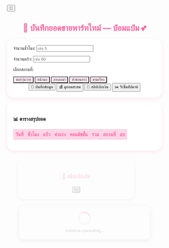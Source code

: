 <!doctype html>
<html lang="th">
<head>
<meta charset="utf-8">
<meta name="viewport" content="width=device-width,initial-scale=1">
<title>บันทึกยอดขายพาร์ทไทม์ — ป๋อมแป๋ม</title>
<link href="https://fonts.googleapis.com/css2?family=Mitr:wght@300;400;600&display=swap" rel="stylesheet">
<style>
:root {
  --bg: #fff0f6;
  --card: #ffffffdd;
  --text: #333;
  --accent: #ff66a3;
  --accent-hover: #ff3385;
  --border: #f5c6db;
  --th-bg: #ffd6e8;
}
body.dark {
  --bg: #1e1e2f;
  --card: #2c2c3a;
  --text: #f4f4f9;
  --accent: #ff82b5;
  --accent-hover: #ff4d94;
  --border: #4a4a60;
  --th-bg: #3b3b54;
}

body {
  font-family: "Mitr", sans-serif;
  background: var(--bg);
  color: var(--text);
  padding: 20px;
  transition: background 0.3s, color 0.3s;
}
h1 {
  text-align: center;
  color: var(--accent);
  font-size: 1.9em;
  margin-bottom: 20px;
  text-shadow: 0 2px 4px rgba(0,0,0,0.1);
}
.card {
  background: var(--card);
  border-radius: 22px;
  padding: 20px;
  box-shadow: 0 4px 12px rgba(255,102,163,0.15);
  max-width: 620px;
  margin: 15px auto;
  transition: 0.3s;
}
.card:hover { transform: translateY(-3px); box-shadow: 0 6px 14px rgba(255,102,163,0.2); }

label { display: block; margin-top: 10px; font-weight: 600; }

input {
  width: 100%;
  padding: 10px;
  border-radius: 12px;
  border: 1px solid var(--border);
  background: #fff;
  font-size: 1em;
  transition: 0.2s;
}
body.dark input {
  background: #3a3a4b;
  color: #fff;
}
input:focus {
  border-color: var(--accent);
  outline: none;
  box-shadow: 0 0 4px var(--accent);
}

button {
  margin: 8px 5px;
  padding: 10px 18px;
  border: none;
  border-radius: 14px;
  background: var(--accent);
  color: white;
  font-weight: 600;
  cursor: pointer;
  transition: all 0.2s ease;
}
button:hover {
  background: var(--accent-hover);
  transform: scale(1.05);
  box-shadow: 0 0 10px rgba(255,102,163,0.4);
}

table {
  width: 100%;
  border-collapse: collapse;
  margin-top: 15px;
  animation: fadeIn 0.5s ease;
  border-radius: 10px;
  overflow: hidden;
}
@keyframes fadeIn { from { opacity: 0; } to { opacity: 1; } }
th, td {
  border: 1px solid var(--border);
  text-align: center;
  padding: 6px;
}
th {
  background: var(--th-bg);
  color: var(--accent);
}

.location-btns {
  display: flex;
  flex-wrap: wrap;
  gap: 6px;
  margin-top: 8px;
}
.location-btns button {
  flex: 1 1 30%;
  background: #ffeaf3;
  color: #333;
  font-size: 0.9em;
  transition: 0.2s;
}
.location-btns button.active {
  background: var(--accent);
  color: white;
  transform: scale(1.05);
}
body.dark .location-btns button {
  background: #3a3a4b;
  color: #eee;
}
#totalDisplay {
  text-align: center;
  font-size: 1.2em;
  color: var(--accent);
  margin-top: 10px;
}

/* ปุ่มลบ */
.delete-btn {
  background: #ffb3c6;
  border: none;
  border-radius: 10px;
  padding: 5px 10px;
  cursor: pointer;
  font-size: 0.9em;
  color: #fff;
  font-weight: 600;
  transition: 0.2s;
}
.delete-btn:hover {
  background: #ff4d6d;
  transform: scale(1.1);
}

/* Popup slip */
.popup {
  display: none;
  position: fixed;
  top: 0; left: 0;
  width: 100%; height: 100%;
  background: rgba(0,0,0,0.4);
  justify-content: center;
  align-items: center;
  animation: fadeIn 0.3s ease;
  z-index: 100;
}
.popup-content {
  background: var(--card);
  border-radius: 20px;
  padding: 25px;
  max-width: 400px;
  text-align: center;
  box-shadow: 0 4px 15px rgba(0,0,0,0.2);
  animation: pop 0.3s ease;
}
@keyframes pop { from { transform: scale(0.8); opacity: 0; } to { transform: scale(1); opacity: 1; } }
.popup-content h2 { color: var(--accent); }
.close-btn {
  background: #ccc;
  color: black;
  margin-top: 10px;
}
body.dark .close-btn { background: #555; color: #eee; }
.close-btn:hover { background: #bbb; }

/* Loading Popup */
#loadingPopup {
  display: none;
  position: fixed;
  top: 0; left: 0;
  width: 100%; height: 100%;
  background: rgba(0,0,0,0.4);
  z-index: 200;
  justify-content: center;
  align-items: center;
}
.loading-box {
  background: var(--card);
  border-radius: 18px;
  padding: 25px 30px;
  text-align: center;
  box-shadow: 0 4px 20px rgba(0,0,0,0.3);
  animation: pop 0.3s ease;
}
.spinner {
  width: 40px;
  height: 40px;
  border: 4px solid #ddd;
  border-top: 4px solid var(--accent);
  border-radius: 50%;
  margin: 0 auto 15px;
  animation: spin 1s linear infinite;
}
@keyframes spin { from { transform: rotate(0deg);} to { transform: rotate(360deg);} }

/* ปุ่มโหมดมืด */
.theme-toggle {
  position: fixed;
  top: 15px;
  right: 15px;
  background: var(--accent);
  color: white;
  border: none;
  border-radius: 50%;
  width: 45px;
  height: 45px;
  cursor: pointer;
  box-shadow: 0 4px 8px rgba(0,0,0,0.15);
  transition: 0.3s;
  font-size: 1.2em;
}
.theme-toggle:hover {
  transform: rotate(20deg) scale(1.1);
  background: var(--accent-hover);
}
</style>
</head>
<body>

<button class="theme-toggle" onclick="toggleTheme()">🌙</button>

<h1>🍹 บันทึกยอดขายพาร์ทไทม์ — ป๋อมแป๋ม 💕</h1>

<div class="card">
  <label>จำนวนชั่วโมง:</label>
  <input id="hours" type="number" placeholder="เช่น 5">

  <label>จำนวนแก้ว:</label>
  <input id="cups" type="number" placeholder="เช่น 60">

  <label>เลือกสถานที่:</label>
  <div class="location-btns">
    <button type="button" onclick="selectLocation(this, 'ซอยวุ่นวาย')">ซอยวุ่นวาย</button>
    <button type="button" onclick="selectLocation(this, 'หน้ามอ')">หน้ามอ</button>
    <button type="button" onclick="selectLocation(this, 'ลาเดอมา')">ลาเดอมา</button>
    <button type="button" onclick="selectLocation(this, 'ท่าขอนยาง')">ท่าขอนยาง</button>
    <button type="button" onclick="selectLocation(this, 'ขามเรียง')">ขามเรียง</button>
  </div>

  <div style="text-align:center;">
    <button onclick="saveData()">💾 บันทึกข้อมูล</button>
    <button onclick="showTotal()">💰 ดูยอดสะสม</button>
    <button onclick="showSlip()">🧾 สลิปเบิกเงิน</button>
    <button onclick="resetWeek()">✂️ รีเซ็ตสัปดาห์</button>
  </div>
</div>

<div class="card">
  <h3>📊 ตารางสรุปยอด</h3>
  <table id="dataTable">
    <thead>
      <tr>
        <th>วันที่</th>
        <th>ชั่วโมง</th>
        <th>แก้ว</th>
        <th>ค่าแรง</th>
        <th>คอมมิชชั่น</th>
        <th>รวม</th>
        <th>สถานที่</th>
        <th>ลบ</th>
      </tr>
    </thead>
    <tbody></tbody>
  </table>
  <div id="totalDisplay"></div>
</div>

<!-- Popup slip -->
<div id="slipPopup" class="popup">
  <div class="popup-content">
    <h2>🧾 สลิปเบิกเงิน</h2>
    <div id="slipDetails"></div>
    <button class="close-btn" onclick="closeSlip()">ปิด</button>
  </div>
</div>

<!-- Popup Loading -->
<div id="loadingPopup" class="popup">
  <div class="loading-box">
    <div class="spinner"></div>
    <div id="loadingText">กำลังทำงาน กรุณารอสักครู่...</div>
  </div>
</div>

<script>
const SCRIPT_URL = 'https://script.google.com/macros/s/AKfycbxp-D6R3wPq9mlwKnbvBi17_t9Fk0FY5ypURIgwm7PCo1CRKdY1VeSXFNGJAs_iP4VZ4w/exec';
let selectedLocation = '';
let isDark = false;

// ฟังก์ชันแสดง/ซ่อน popup โหลด
function showLoading(msg="กำลังทำงาน กรุณารอสักครู่...") {
  document.getElementById('loadingText').textContent = msg;
  document.getElementById('loadingPopup').style.display = 'flex';
}
function hideLoading() {
  document.getElementById('loadingPopup').style.display = 'none';
}

// โหมดมืด
function toggleTheme() {
  isDark = !isDark;
  document.body.classList.toggle('dark', isDark);
  document.querySelector('.theme-toggle').textContent = isDark ? '☀️' : '🌙';
  localStorage.setItem('theme', isDark ? 'dark' : 'light');
}
if (localStorage.getItem('theme') === 'dark') {
  document.body.classList.add('dark');
  document.querySelector('.theme-toggle').textContent = '☀️';
  isDark = true;
}

function selectLocation(btn, loc) {
  document.querySelectorAll('.location-btns button').forEach(b => b.classList.remove('active'));
  btn.classList.add('active');
  selectedLocation = loc;
}

// ✅ บันทึกข้อมูล
async function saveData() {
  const hours = document.getElementById('hours').value.trim();
  const cups = document.getElementById('cups').value.trim();
  if (!selectedLocation) return alert('กรุณาเลือกสถานที่ก่อนบันทึก');
  if (!hours || !cups) return alert('กรอกข้อมูลให้ครบก่อนบันทึก');
  showLoading('💾 กำลังบันทึกข้อมูล...');

  const resCheck = await fetch(SCRIPT_URL);
  const existing = await resCheck.json();
  const today = new Date().toLocaleDateString('th-TH');
  const duplicate = existing.find(r => r.date === today && r.location === selectedLocation);

  if (duplicate) {
    hideLoading();
    if (confirm(`ข้อมูลวันที่ ${today} (${selectedLocation}) มีอยู่แล้ว ต้องการลบข้อมูลเดิมหรือไม่?`)) {
      await deleteData(today, selectedLocation);
      alert('🗑️ ลบข้อมูลเดิมเรียบร้อยแล้ว');
    } else return;
    showLoading('💾 กำลังบันทึกข้อมูลใหม่...');
  }

  const res = await fetch(SCRIPT_URL, {
    method: 'POST',
    body: JSON.stringify({ hours, cups, location: selectedLocation }),
  });
  const data = await res.json();
  hideLoading();

  if (data.status === 'success') {
    alert('✅ บันทึกเรียบร้อย');
    document.getElementById('hours').value = '';
    document.getElementById('cups').value = '';
    loadTable();
  } else alert('เกิดข้อผิดพลาด: ' + data.message);
}

async function loadTable() {
  showLoading('📊 กำลังโหลดข้อมูล...');
  const res = await fetch(SCRIPT_URL);
  const result = await res.json();
  hideLoading();
  const tbody = document.querySelector('#dataTable tbody');
  tbody.innerHTML = '';
  result.forEach(r => {
    const row = document.createElement('tr');
    row.innerHTML = `
      <td>${r.date}</td>
      <td>${r.hours}</td>
      <td>${r.cups}</td>
      <td>${r.wage}</td>
      <td>${r.commission}</td>
      <td>${r.total}</td>
      <td>${r.location || '-'}</td>
      <td><button class="delete-btn" onclick="confirmDelete('${r.date}','${r.location}')">🗑️</button></td>
    `;
    tbody.appendChild(row);
  });
}

function confirmDelete(date, location) {
  if (confirm(`แน่ใจหรือไม่ว่าต้องการลบข้อมูลวันที่ ${date} (${location}) ?`)) {
    deleteData(date, location);
  }
}

async function deleteData(date, location) {
  showLoading('🗑️ กำลังลบข้อมูล...');
  const res = await fetch(SCRIPT_URL, {
    method: 'POST',
    body: JSON.stringify({ action: 'delete', date, location }),
  });
  const data = await res.json();
  hideLoading();
  if (data.status === 'deleted') {
    alert('🗑️ ลบข้อมูลเรียบร้อย');
    loadTable();
  }
}

async function showTotal() {
  showLoading('💰 กำลังคำนวณยอดสะสม...');
  const res = await fetch(SCRIPT_URL);
  const result = await res.json();
  hideLoading();
  const total = result.reduce((sum, r) => sum + Number(r.total || 0), 0);
  document.getElementById('totalDisplay').textContent = `💰 ยอดสะสมทั้งหมด: ${total.toLocaleString()} บาท`;
}

async function showSlip() {
  showLoading('🧾 กำลังสร้างสลิป...');
  const res = await fetch(SCRIPT_URL);
  const result = await res.json();
  hideLoading();
  const total = result.reduce((sum, r) => sum + Number(r.total || 0), 0);
  const slipHTML = `
    <p><strong>ชื่อ:</strong> ป๋อมแป๋ม</p>
    <p><strong>วันที่:</strong> ${new Date().toLocaleDateString('th-TH')}</p>
    <p><strong>ยอดรวมที่เบิกได้:</strong> ${total.toLocaleString()} บาท</p>
    <p>ขอบคุณสำหรับความตั้งใจในการทำงาน 💕</p>
  `;
  document.getElementById('slipDetails').innerHTML = slipHTML;
  document.getElementById('slipPopup').style.display = 'flex';
}
function closeSlip() {
  document.getElementById('slipPopup').style.display = 'none';
}

async function resetWeek() {
  if (!confirm('แน่ใจหรือไม่ว่าจะรีเซ็ตข้อมูลสัปดาห์นี้?')) return;
  showLoading('✂️ กำลังรีเซ็ตข้อมูล...');
  const res = await fetch(SCRIPT_URL, {
    method: 'POST',
    body: JSON.stringify({ action: 'resetWeek' }),
  });
  const data = await res.json();
  hideLoading();
  if (data.status === 'week_reset') {
    alert('✂️ รีเซ็ตข้อมูลเรียบร้อย');
    loadTable();
    document.getElementById('totalDisplay').textContent = '';
  }
}

loadTable();
</script>
</body>
</html>
